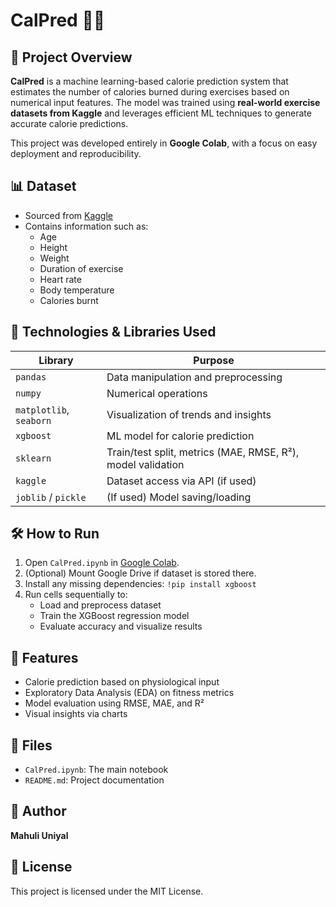 # CalPred 🧮🔥

## 📌 Project Overview
**CalPred** is a machine learning-based calorie prediction system that estimates the number of calories burned during exercises based on numerical input features. The model was trained using **real-world exercise datasets from Kaggle** and leverages efficient ML techniques to generate accurate calorie predictions.

This project was developed entirely in **Google Colab**, with a focus on easy deployment and reproducibility.

## 📊 Dataset
- Sourced from [Kaggle](https://www.kaggle.com/)
- Contains information such as:
  - Age
  - Height
  - Weight
  - Duration of exercise
  - Heart rate
  - Body temperature
  - Calories burnt

## 🧰 Technologies & Libraries Used
| Library | Purpose |
|--------|---------|
| `pandas` | Data manipulation and preprocessing |
| `numpy` | Numerical operations |
| `matplotlib`, `seaborn` | Visualization of trends and insights |
| `xgboost` | ML model for calorie prediction |
| `sklearn` | Train/test split, metrics (MAE, RMSE, R²), model validation |
| `kaggle` | Dataset access via API (if used) |
| `joblib` / `pickle` | (If used) Model saving/loading |

## 🛠 How to Run
1. Open `CalPred.ipynb` in [Google Colab](https://colab.research.google.com/).
2. (Optional) Mount Google Drive if dataset is stored there.
3. Install any missing dependencies:
   `!pip install xgboost`
4. Run cells sequentially to:
   - Load and preprocess dataset
   - Train the XGBoost regression model
   - Evaluate accuracy and visualize results

## 🎯 Features
- Calorie prediction based on physiological input
- Exploratory Data Analysis (EDA) on fitness metrics
- Model evaluation using RMSE, MAE, and R²
- Visual insights via charts

## 📂 Files
- `CalPred.ipynb`: The main notebook
- `README.md`: Project documentation

## 🙋 Author
**Mahuli Uniyal**

## 📜 License
This project is licensed under the MIT License.
